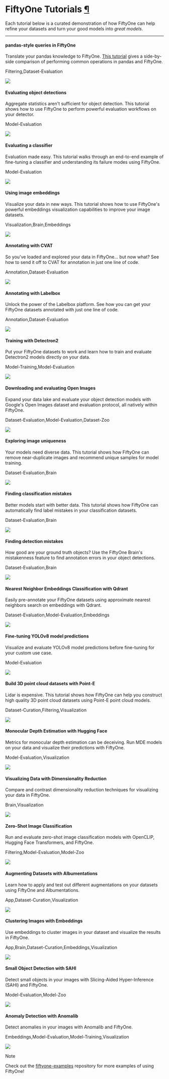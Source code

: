 # FiftyOne Tutorials [¶](\#fiftyone-tutorials "Permalink to this headline")

Each tutorial below is a curated demonstration of how FiftyOne can help refine
your datasets and turn your good models into _great models_.

* * *

#### pandas-style queries in FiftyOne

Translate your pandas knowledge to FiftyOne. [This tutorial](./pandas_comparison.ipynb) gives a side-by-side comparison of performing common operations in pandas and FiftyOne.

Filtering,Dataset-Evaluation

![](../_static/images/tutorials/pandas_tutorial.png)

#### Evaluating object detections

Aggregate statistics aren't sufficient for object detection. This tutorial shows how to use FiftyOne to perform powerful evaluation workflows on your detector.

Model-Evaluation

![](../_static/images/tutorials/evaluate_detections.png)

#### Evaluating a classifier

Evaluation made easy. This tutorial walks through an end-to-end example of fine-tuning a classifier and understanding its failure modes using FiftyOne.

Model-Evaluation

![](../_static/images/tutorials/evaluate_classifications.png)

#### Using image embeddings

Visualize your data in new ways. This tutorial shows how to use FiftyOne's powerful embeddings visualization capabilities to improve your image datasets.

Visualization,Brain,Embeddings

![](../_static/images/tutorials/image_embeddings.png)

#### Annotating with CVAT

So you've loaded and explored your data in FiftyOne... but now what? See how to send it off to CVAT for annotation in just one line of code.

Annotation,Dataset-Evaluation

![](../_static/images/tutorials/cvat_segmentation.png)

#### Annotating with Labelbox

Unlock the power of the Labelbox platform. See how you can get your FiftyOne datasets annotated with just one line of code.

Annotation,Dataset-Evaluation

![](../_static/images/tutorials/labelbox_square.png)

#### Training with Detectron2

Put your FiftyOne datasets to work and learn how to train and evaluate Detectron2 models directly on your data.

Model-Training,Model-Evaluation

![](../_static/images/tutorials/detectron2.png)

#### Downloading and evaluating Open Images

Expand your data lake and evaluate your object detection models with Google's Open Images dataset and evaluation protocol, all natively within FiftyOne.

Dataset-Evaluation,Model-Evaluation,Dataset-Zoo

![](../_static/images/tutorials/open_images.png)

#### Exploring image uniqueness

Your models need diverse data. This tutorial shows how FiftyOne can remove near-duplicate images and recommend unique samples for model training.

Dataset-Evaluation,Brain

![](../_static/images/tutorials/uniqueness.png)

#### Finding classification mistakes

Better models start with better data. This tutorial shows how FiftyOne can automatically find label mistakes in your classification datasets.

Dataset-Evaluation,Brain

![](../_static/images/tutorials/classification_mistakes.png)

#### Finding detection mistakes

How good are your ground truth objects? Use the FiftyOne Brain's mistakenness feature to find annotation errors in your object detections.

Dataset-Evaluation,Brain

![](../_static/images/tutorials/detection_mistakes.png)

#### Nearest Neighbor Embeddings Classification with Qdrant

Easily pre-annotate your FiftyOne datasets using approximate nearest neighbors search on embeddings with Qdrant.

Dataset-Evaluation,Model-Evaluation,Embeddings

![](../_static/images/tutorials/qdrant.png)

#### Fine-tuning YOLOv8 model predictions

Visualize and evaluate YOLOv8 model predictions before fine-tuning for your custom use case.

Model-Evaluation

![](../_static/images/tutorials/yolov8.png)

#### Build 3D point cloud datasets with Point-E

Lidar is expensive. This tutorial shows how FiftyOne can help you construct high quality 3D point cloud datasets using Point-E point cloud models.

Dataset-Curation,Filtering,Visualization

![](../_static/images/tutorials/pointe.png)

#### Monocular Depth Estimation with Hugging Face

Metrics for monocular depth estimation can be deceiving. Run MDE models on your data and visualize their predictions with FiftyOne.

Model-Evaluation,Visualization

![](../_static/images/tutorials/monocular_depth_estimation.png)

#### Visualizing Data with Dimensionality Reduction

Compare and contrast dimensionality reduction techniques for visualizing your data in FiftyOne.

Brain,Visualization

![](../_static/images/tutorials/dimension_reduction.png)

#### Zero-Shot Image Classification

Run and evaluate zero-shot image classification models with OpenCLIP, Hugging Face Transformers, and FiftyOne.

Filtering,Model-Evaluation,Model-Zoo

![](../_static/images/tutorials/zero_shot_classification.png)

#### Augmenting Datasets with Albumentations

Learn how to apply and test out different augmentations on your datasets using FiftyOne and Albumentations.

App,Dataset-Curation,Visualization

![](../_static/images/tutorials/data_augmentation.png)

#### Clustering Images with Embeddings

Use embeddings to cluster images in your dataset and visualize the results in FiftyOne.

App,Brain,Dataset-Curation,Embeddings,Visualization

![](../_static/images/tutorials/clustering.jpg)

#### Small Object Detection with SAHI

Detect small objects in your images with Slicing-Aided Hyper-Inference (SAHI) and FiftyOne.

Model-Evaluation,Model-Zoo

![](../_static/images/tutorials/small_object_detection.jpg)

#### Anomaly Detection with Anomalib

Detect anomalies in your images with Anomalib and FiftyOne.

Embeddings,Model-Evaluation,Model-Training,Visualization

![](../_static/images/tutorials/anomaly_detection.jpg)

Note

Check out the
[fiftyone-examples](https://github.com/voxel51/fiftyone-examples)
repository for more examples of using FiftyOne!

